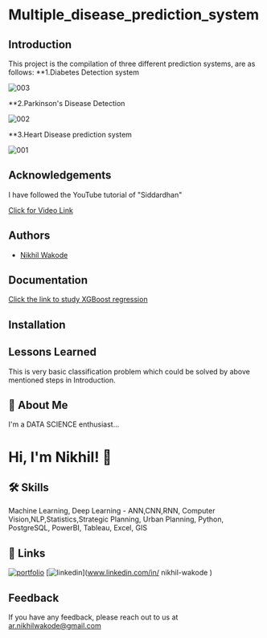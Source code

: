 # Multiple_disease_prediction_system
## Introduction
This project is the compilation of three different prediction systems, are as follows:
**1.Diabetes Detection system

![003](https://user-images.githubusercontent.com/114944969/229349478-cc931230-bdef-4482-b4e4-af775d92087f.jpeg)

**2.Parkinson's Disease Detection

![002](https://user-images.githubusercontent.com/114944969/229349487-0e4554ae-9c0d-4321-9c64-c968395ab97e.jpeg)

**3.Heart Disease prediction system

![001](https://user-images.githubusercontent.com/114944969/229349494-e8c40721-4276-4d66-86f3-072856164da5.jpeg)

## Acknowledgements

I have followed the YouTube tutorial of "Siddardhan"

[Click for Video Link](https://www.youtube.com/watch?v=fw5rkjq4Tfo&list=PLfFghEzKVmjvuSA67LszN1dZ-Dd_pkus6&index=3)

## Authors

- [Nikhil Wakode](https://github.com/Nikhil2893)

## Documentation

[Click the link to study XGBoost regression](analyticsvidhya.com/blog/2018/09/an-end-to-end-guide-to-understand-the-math-behind-xgboost/)


## Installation

    
## Lessons Learned

This is very basic classification problem which could be solved by above mentioned steps in Introduction.

## 🚀 About Me
I'm a DATA SCIENCE enthusiast...

# Hi, I'm Nikhil! 👋

## 🛠 Skills
Machine Learning, Deep Learning - ANN,CNN,RNN, Computer Vision,NLP,Statistics,Strategic Planning, Urban Planning, Python, PostgreSQL, PowerBI, Tableau, Excel, GIS

## 🔗 Links
[![portfolio](https://img.shields.io/badge/my_portfolio-000?style=for-the-badge&logo=ko-fi&logoColor=white)](https://katherineoelsner.com/)
[![linkedin](https://img.shields.io/badge/linkedin-0A66C2?style=for-the-badge&logo=linkedin&logoColor=white)](www.linkedin.com/in/
nikhil-wakode
)

## Feedback

If you have any feedback, please reach out to us at 
ar.nikhilwakode@gmail.com
